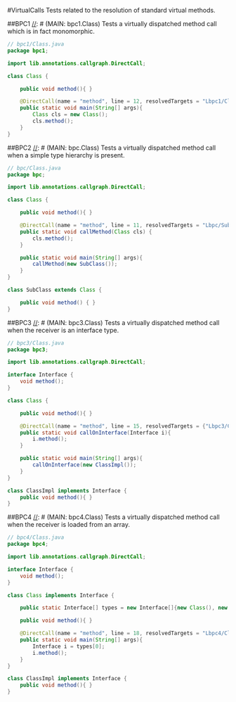 #VirtualCalls
Tests related to the resolution of standard virtual methods. 

##BPC1
[//]: # (MAIN: bpc1.Class)
Tests a virtually dispatched method call which is in fact monomorphic.

```java
// bpc1/Class.java
package bpc1;

import lib.annotations.callgraph.DirectCall;

class Class {

    public void method(){ }

    @DirectCall(name = "method", line = 12, resolvedTargets = "Lbpc1/Class;")
    public static void main(String[] args){
        Class cls = new Class();
        cls.method();
    }
}
```
[//]: # (END)

##BPC2
[//]: # (MAIN: bpc.Class)
Tests a virtually dispatched method call when a simple type hierarchy is present.

```java
// bpc/Class.java
package bpc;

import lib.annotations.callgraph.DirectCall;

class Class {

    public void method(){ }

    @DirectCall(name = "method", line = 11, resolvedTargets = "Lbpc/SubClass;")
    public static void callMethod(Class cls) {
        cls.method();
    }

    public static void main(String[] args){
        callMethod(new SubClass());
    }
}

class SubClass extends Class {

    public void method() { }
}
```
[//]: # (END)

##BPC3
[//]: # (MAIN: bpc3.Class)
Tests a virtually dispatched method call when the receiver is an interface type.

```java
// bpc3/Class.java
package bpc3;

import lib.annotations.callgraph.DirectCall;

interface Interface {
    void method();
}

class Class {

    public void method(){ }

    @DirectCall(name = "method", line = 15, resolvedTargets = {"Lbpc3/ClassImpl;"}, prohibitedTargets ={"Lbpc3/Class;"})
    public static void callOnInterface(Interface i){
        i.method();
    }

    public static void main(String[] args){
        callOnInterface(new ClassImpl());
    }
}

class ClassImpl implements Interface {
    public void method(){ }
}
```
[//]: # (END)

##BPC4
[//]: # (MAIN: bpc4.Class)
Tests a virtually dispatched method call when the receiver is loaded from an array.

```java
// bpc4/Class.java
package bpc4;

import lib.annotations.callgraph.DirectCall;

interface Interface {
    void method();
}

class Class implements Interface {

    public static Interface[] types = new Interface[]{new Class(), new ClassImpl()};

    public void method(){ }

    @DirectCall(name = "method", line = 18, resolvedTargets = "Lbpc4/Class;")
    public static void main(String[] args){
        Interface i = types[0];
        i.method();
    }
}

class ClassImpl implements Interface {
    public void method(){ }
}
```
[//]: # (END)
